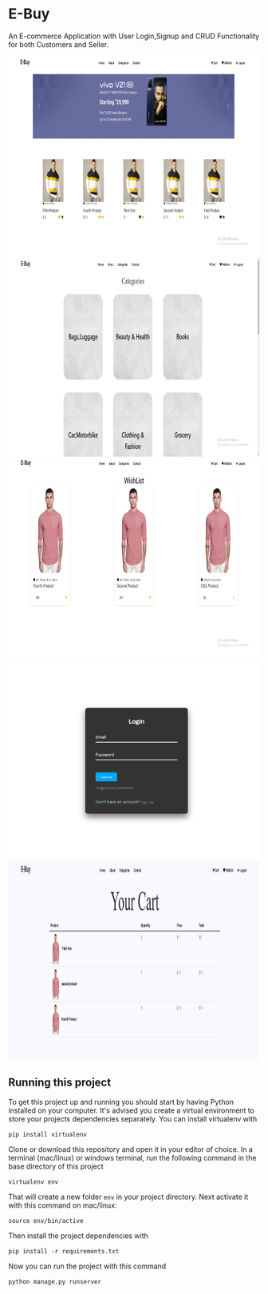 # E-Buy

An E-commerce Application with User Login,Signup and CRUD Functionality for both Customers and Seller.

<img src="images/demo1.PNG" width="1000" height="400">
<img src="images/demo2.PNG" width="1000" height="400">
<img src="images/demo3.PNG" width="1000" height="400">
<img src="images/demo4.PNG" width="1000" height="400">
<img src="images/demo5.PNG" width="1000" height="400">

## Running this project

To get this project up and running you should start by having Python installed on your computer. It's advised you create a virtual environment to store your projects dependencies separately. You can install virtualenv with

```
pip install virtualenv
```

Clone or download this repository and open it in your editor of choice. In a terminal (mac/linux) or windows terminal, run the following command in the base directory of this project

```
virtualenv env
```

That will create a new folder `env` in your project directory. Next activate it with this command on mac/linux:

```
source env/bin/active
```

Then install the project dependencies with

```
pip install -r requirements.txt
```

Now you can run the project with this command

```
python manage.py runserver
```
